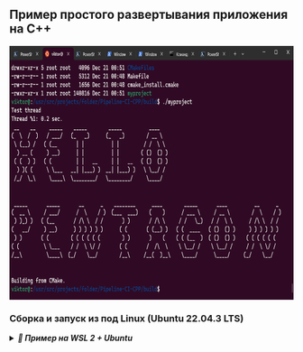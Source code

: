 ## Пример простого развертывания приложения на C++

<img align="center" width="880" height="450" src="print_screen/Hello.png" alt="Пример работы данного кода"/>


### Сборка и запуск из под Linux (Ubuntu 22.04.3 LTS)

<details> <summary><b><i>🤯 Пример на WSL 2 + Ubuntu</i></b></summary>
  
_Создать новую папку, чтобы снести потом_
~~~bash
sudo mkdir new_folder && cd new_folder/
~~~

_Склонировать репозиторий_
~~~bash
sudo git clone https://github.com/Vik154/Pipeline-CI-CPP.git
~~~

_Перейти в репозиторий, создать папку "build" и перейти в неё_
~~~bash
cd Pipeline-CI-CPP/ && sudo mkdir build && cd build/
~~~

_Внутри папки "build" сконфигурировать файлы с помощью CMake_
~~~bash
sudo cmake ..
~~~

_Всё также внутри папки "build" собрать проект_
~~~bash
sudo cmake --build .
~~~

_Запустить_
~~~bash
./myproject
~~~
</details>
